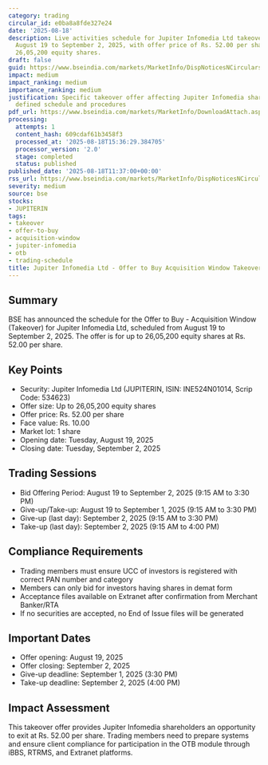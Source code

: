 ```yaml
---
category: trading
circular_id: e0ba8a8fde327e24
date: '2025-08-18'
description: Live activities schedule for Jupiter Infomedia Ltd takeover offer from
  August 19 to September 2, 2025, with offer price of Rs. 52.00 per share for up to
  26,05,200 equity shares.
draft: false
guid: https://www.bseindia.com/markets/MarketInfo/DispNoticesNCirculars.aspx?Noticeid={5139D693-2206-477F-A479-287174C5821B}&noticeno=20250818-20&dt=08/18/2025&icount=20&totcount=56&flag=0
impact: medium
impact_ranking: medium
importance_ranking: medium
justification: Specific takeover offer affecting Jupiter Infomedia shareholders with
  defined schedule and procedures
pdf_url: https://www.bseindia.com/markets/MarketInfo/DownloadAttach.aspx?id=20250818-20&attachedId=
processing:
  attempts: 1
  content_hash: 609cdaf61b3458f3
  processed_at: '2025-08-18T15:36:29.384705'
  processor_version: '2.0'
  stage: completed
  status: published
published_date: '2025-08-18T11:37:00+00:00'
rss_url: https://www.bseindia.com/markets/MarketInfo/DispNoticesNCirculars.aspx?Noticeid={5139D693-2206-477F-A479-287174C5821B}&noticeno=20250818-20&dt=08/18/2025&icount=20&totcount=56&flag=0
severity: medium
source: bse
stocks:
- JUPITERIN
tags:
- takeover
- offer-to-buy
- acquisition-window
- jupiter-infomedia
- otb
- trading-schedule
title: Jupiter Infomedia Ltd - Offer to Buy Acquisition Window Takeover Schedule
---
```


## Summary

BSE has announced the schedule for the Offer to Buy - Acquisition Window (Takeover) for Jupiter Infomedia Ltd, scheduled from August 19 to September 2, 2025. The offer is for up to 26,05,200 equity shares at Rs. 52.00 per share.

## Key Points

- Security: Jupiter Infomedia Ltd (JUPITERIN, ISIN: INE524N01014, Scrip Code: 534623)
- Offer size: Up to 26,05,200 equity shares
- Offer price: Rs. 52.00 per share
- Face value: Rs. 10.00
- Market lot: 1 share
- Opening date: Tuesday, August 19, 2025
- Closing date: Tuesday, September 2, 2025

## Trading Sessions

- Bid Offering Period: August 19 to September 2, 2025 (9:15 AM to 3:30 PM)
- Give-up/Take-up: August 19 to September 1, 2025 (9:15 AM to 3:30 PM)
- Give-up (last day): September 2, 2025 (9:15 AM to 3:30 PM)
- Take-up (last day): September 2, 2025 (9:15 AM to 4:00 PM)

## Compliance Requirements

- Trading members must ensure UCC of investors is registered with correct PAN number and category
- Members can only bid for investors having shares in demat form
- Acceptance files available on Extranet after confirmation from Merchant Banker/RTA
- If no securities are accepted, no End of Issue files will be generated

## Important Dates

- Offer opening: August 19, 2025
- Offer closing: September 2, 2025
- Give-up deadline: September 1, 2025 (3:30 PM)
- Take-up deadline: September 2, 2025 (4:00 PM)

## Impact Assessment

This takeover offer provides Jupiter Infomedia shareholders an opportunity to exit at Rs. 52.00 per share. Trading members need to prepare systems and ensure client compliance for participation in the OTB module through iBBS, RTRMS, and Extranet platforms.